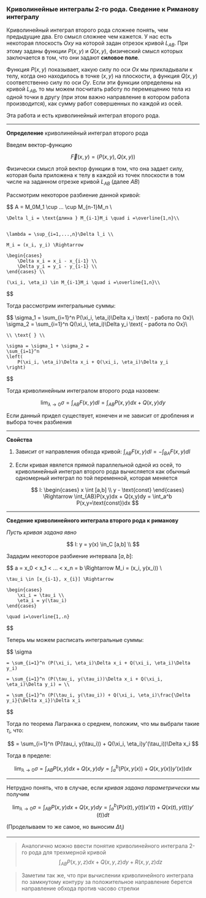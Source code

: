 ### Криволинейные интегралы 2-го рода. Сведение к Риманову интегралу

Криволинейный интеграл второго рода сложнее понять, чем предыдущие два. Его смысл сложнее чем кажется. У нас есть некоторая плоскость $Oxy$ на которой задан отрезок кривой $L_{AB}$. При этому заданы функции $P(x,y)$ и $Q(x,y)$, физический смысл которых заключается в том, что они задают **силовое поле**. 

Функция $P(x,y)$ показывает, какую силу по оси $Ox$ мы прикладывали к телу, когда оно находилось в точке $(x,y)$ на плоскости, а функция $Q(x,y)$ соответственно силу по оси $Oy$. Если эти функции определены на кривой $L_{AB}$, то мы можем посчитать работу по перемещению тела из одной точки в другу (при этом важно направление в котором работа производится), как сумму работ совершенных по каждой из осей.

Эта работа и есть криволинейный интеграл второго рода.

---

**Определение** криволинейный интеграл второго рода 

Введем вектор-функцию 

$$
    \vec F(x,y) = (P(x,y), Q(x,y))
$$

Физически смысл этой вектор функции в том, что она задает силу, которая была приложена к телу в каждой из точек плоскости в том числе на заданном отрезке кривой $L_{AB}$ (далее $AB$)

Рассмотрим некоторое разбиение данной кривой:

$$
    A = M_0M_1 \cup ... \cup M_{n-1}M_n \\

    \Delta l_i = \text{длина } M_{i-1}M_i \quad i =\overline{1,n}\\


    \lambda = \sup_{i=1,...,n}\Delta l_i \\
 
    M_i = (x_i, y_i) \Rightarrow 

    \begin{cases}
        \Delta x_i = x_i - x_{i-1} \\
        \Delta y_i = y_i - y_{i-1} \\
    \end{cases} \\

    (\xi_i, \eta_i) \in M_{i-1}M_i \quad i =\overline{1,n}\\
$$

Тогда рассмотрим интегральные суммы:

$$
    \sigma_1 = \sum_{i=1}^n P(\xi_i, \eta_i)\Delta x_i \text{ - работа по Ox}\\
    \sigma_2 = \sum_{i=1}^n Q(\xi_i, \eta_i)\Delta y_i \text{ - работа по Ox}\\

    \\ \text{ } \\

    \sigma = \sigma_1 + \sigma_2 = 
    \sum_{i=1}^n
    \left(
        P(\xi_i, \eta_i)\Delta x_i + Q(\xi_i, \eta_i)\Delta y_i
    \right)
$$

Тогда криволинейным интегралом второго рода назовем:

$$
    \lim_{\lambda\to 0}\sigma = \int_{AB} F(x,y)dl = \int_{AB}P(x,y)dx + Q(x,y)dy
$$

Если данный придел существует, конечен и не зависит от дробления и выбора точек разбиения

---

**Свойства**

1. Зависит от направления обхода кривой: $\int_{AB} F(x,y)dl = -\int_{BA} F(x,y)dl$

2. Если кривая явялется прямой параллельной одной из осей, то криволинейный интеграл второго рода вычисляется как обычный одномерный интеграл по той переменной, которая меняется

    $$
        l: \begin{cases}
            x \int [a,b] \\
            y - \text{const}
        \end{cases} \Rightarrow \int_{AB}P(x,y)dx + Q(x,y)dy = \int_a^b P(x,y=\text{const})dx
    $$

---

**Сведение криволинейного интеграла второго рода к риманову**

*Пусть кривая задана явно*

$$
    l: y = y(x) \in_C [a,b] \\
$$

Зададим некоторое разбиение интервала $[a,b]$:

$$
    a = x_0 < x_1 < ... < x_n = b \Rightarrow M_i = (x_i, y(x_i)) \\

    \tau_i \in [x_{i-1}, x_{i}] \Rightarrow
    
    \begin{cases}
        \xi_i = \tau_i \\
        \eta_i = y(\tau_i)
    \end{cases}

    \quad i=\overline{1,.n} 
$$

Теперь мы можем расписать интегральные суммы:

$$
    \sigma 
    
    = \sum_{i=1}^n (P(\xi_i, \eta_i)\Delta x_i + Q(\xi_i, \eta_i)\Delta y_i) 
    
    = \sum_{i=1}^n (P(\tau_i, y(\tau_i))\Delta x_i + Q(\xi_i, \eta_i)\Delta y_i) = \\
    
    = \sum_{i=1}^n (P(\tau_i, y(\tau_i)) + Q(\xi_i, \eta_i)\frac{\Delta y_i}{\Delta x_i})\Delta x_i 
$$

Тогда по теорема Лагранжа о среднем, положим, что мы выбрали такие $\tau_i$, что:

$$
    = \sum_{i=1}^n (P(\tau_i, y(\tau_i)) + Q(\xi_i, \eta_i)y'(\tau_i))\Delta x_i 
$$

Тогда в пределе:

$$
    \lim_{\lambda\to 0} \sigma = \int_{AB}P(x,y)dx + Q(x,y)dy = \int_a^b (P(x,y(x)) + Q(x,y(x))y'(x))dx
$$

---

Нетрудно понять, что в случае, если *кривая задана параметрически* мы получим

$$
    \lim_{\lambda\to 0} \sigma = \int_{AB}P(x,y)dx + Q(x,y)dy = \int_a^b (P(x(t),y(t))x'(t) + Q(x(t),y(t))y'(t))dt 
$$

(Проделываем то же самое, но выносим $\Delta t_i$)

---

> Аналогично можно ввести понятие криволинейного интеграла 2-го рода для трехмерной кривой
> $$
    \int_{AB} P(x,y,z)dx + Q(x,y,z)dy + R(x,y,z)dz
> $$ 

> Заметим так же, что при вычислении криволинейного интеграла по замкнутому контуру за положительное направление берется направление обхода против часово стрелки 
